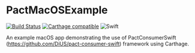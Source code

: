 # PactMacOSExample
[![Build Status](https://travis-ci.org/surpher/PactMacOSExample.svg?branch=master)](https://travis-ci.org/surpher/PactMacOSExample)
[![Carthage compatible](https://img.shields.io/badge/Carthage-compatible-4BC51D.svg?style=flat)](https://github.com/Carthage/Carthage)
![Swift](https://img.shields.io/badge/Swift-4.0-orange.svg?style=flat)  

An example macOS app demonstrating the use of PactConsumerSwift (https://github.com/DiUS/pact-consumer-swift) framework using Carthage.
